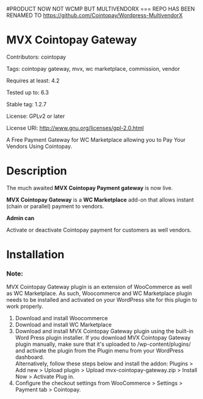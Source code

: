 #PRODUCT NOW NOT WCMP BUT MULTIVENDORX === REPO HAS BEEN RENAMED TO https://github.com/Cointopay/Wordpress-MultivendorX

# MVX Cointopay Gateway

Contributors: cointopay

Tags: cointopay gateway, mvx, wc marketplace, commission, vendor

Requires at least: 4.2

Tested up to: 6.3

Stable tag: 1.2.7

License: GPLv2 or later

License URI: http://www.gnu.org/licenses/gpl-2.0.html

A Free Payment Gateway for WC Marketplace allowing you to Pay Your Vendors Using Cointopay.


# Description

The much awaited <strong>MVX Cointopay Payment gateway</strong> is now live.

<strong>MVX Cointopay Gateway</strong> is a <strong>WC Marketplace</strong> add-on that allows instant (chain or parallel) payment to vendors.


<strong>Admin can</strong>

Activate or deactivate Cointopay payment for customers as well vendors.

# Installation

### Note:  

MVX Cointopay Gateway plugin is an extension of WooCommerce as well as WC Marketplace. As such, Woocommerce and WC Marketplace plugin 
needs to be installed and activated on your WordPress site for this plugin to work properly.


1. Download and install Woocommerce
2. Download and install WC Marketplace
4. Download and install MVX Cointopay Gateway plugin using the built-in Word Press plugin installer. If you download MVX Cointopay Gateway plugin 
   manually, make sure that it's uploaded to /wp-content/plugins/ and activate the plugin from the Plugin menu from your WordPress dashboard.      
   Alternatively, follow these steps below and install the addon: 
   Plugins > Add new > Upload plugin > Upload mvx-cointopay-gateway.zip > Install Now > Activate Plug in.
5. Configure the checkout settings from WooCommerce > Settings > Payment tab > Cointopay.
